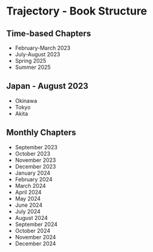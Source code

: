 # Trajectory - Book Structure

## Time-based Chapters
- February-March 2023
- July-August 2023
- Spring 2025
- Summer 2025

## Japan - August 2023
- Okinawa
- Tokyo
- Akita

## Monthly Chapters
- September 2023
- October 2023
- November 2023
- December 2023
- January 2024
- February 2024
- March 2024
- April 2024
- May 2024
- June 2024
- July 2024
- August 2024
- September 2024
- October 2024
- November 2024
- December 2024
